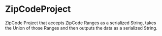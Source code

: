 # ZipCodeProject
ZipCode Project that accepts ZipCode Ranges as a serialized String, takes the Union of those Ranges and then outputs the data as a serialized String.
